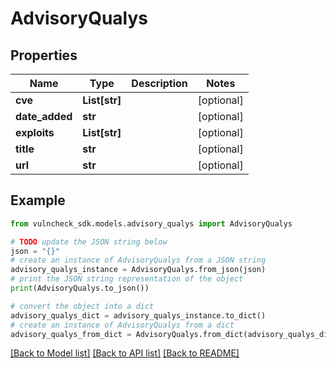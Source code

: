 # AdvisoryQualys


## Properties

Name | Type | Description | Notes
------------ | ------------- | ------------- | -------------
**cve** | **List[str]** |  | [optional] 
**date_added** | **str** |  | [optional] 
**exploits** | **List[str]** |  | [optional] 
**title** | **str** |  | [optional] 
**url** | **str** |  | [optional] 

## Example

```python
from vulncheck_sdk.models.advisory_qualys import AdvisoryQualys

# TODO update the JSON string below
json = "{}"
# create an instance of AdvisoryQualys from a JSON string
advisory_qualys_instance = AdvisoryQualys.from_json(json)
# print the JSON string representation of the object
print(AdvisoryQualys.to_json())

# convert the object into a dict
advisory_qualys_dict = advisory_qualys_instance.to_dict()
# create an instance of AdvisoryQualys from a dict
advisory_qualys_from_dict = AdvisoryQualys.from_dict(advisory_qualys_dict)
```
[[Back to Model list]](../README.md#documentation-for-models) [[Back to API list]](../README.md#documentation-for-api-endpoints) [[Back to README]](../README.md)


